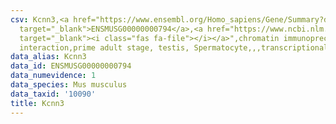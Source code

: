 ```yaml
---
csv: Kcnn3,<a href="https://www.ensembl.org/Homo_sapiens/Gene/Summary?db=core;g=ENSMUSG00000000794"
  target="_blank">ENSMUSG00000000794</a>,<a href="https://www.ncbi.nlm.nih.gov/pubmed/25450459"
  target="_blank"><i class="fas fa-file"></i></a>",chromatin immunoprecipitation assay,direct
  interaction,prime adult stage, testis, Spermatocyte,,,transcriptional regulation,
data_alias: Kcnn3
data_id: ENSMUSG00000000794
data_numevidence: 1
data_species: Mus musculus
data_taxid: '10090'
title: Kcnn3
---
```


